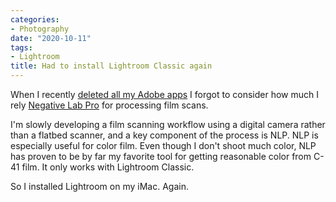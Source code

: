 ```yaml
---
categories:
- Photography
date: "2020-10-11"
tags:
- Lightroom
title: Had to install Lightroom Classic again
---
```


When I recently [deleted all my Adobe apps](/2020/deleting-adobe/) I forgot to consider how much I rely [Negative Lab Pro](https://www.negativelabpro.com) for processing film scans.

I'm slowly developing a film scanning workflow using a digital camera rather than a flatbed scanner, and a key component of the process is NLP. NLP is especially useful for color film. Even though I don't shoot much color, NLP has proven to be by far my favorite tool for getting reasonable color from C-41 film. It only works with Lightroom Classic.

So I installed Lightroom on my iMac. Again.

